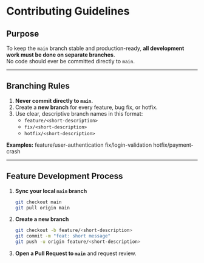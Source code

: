 # Contributing Guidelines

## Purpose

To keep the `main` branch stable and production-ready, **all development work must be done on separate branches**.  
No code should ever be committed directly to `main`.

---

## Branching Rules

1. **Never commit directly to `main`.**
2. Create a **new branch** for every feature, bug fix, or hotfix.
3. Use clear, descriptive branch names in this format:
   - `feature/<short-description>`
   - `fix/<short-description>`
   - `hotfix/<short-description>`

**Examples:**
feature/user-authentication
fix/login-validation
hotfix/payment-crash

---

## Feature Development Process

1. **Sync your local `main` branch**

   ```bash
   git checkout main
   git pull origin main
   ```

2. **Create a new branch**

   ```bash
   git checkout -b feature/<short-description>
   git commit -m "feat: short message"
   git push -u origin feature/<short-description>
   ```

3. **Open a Pull Request to `main`** and request review.
